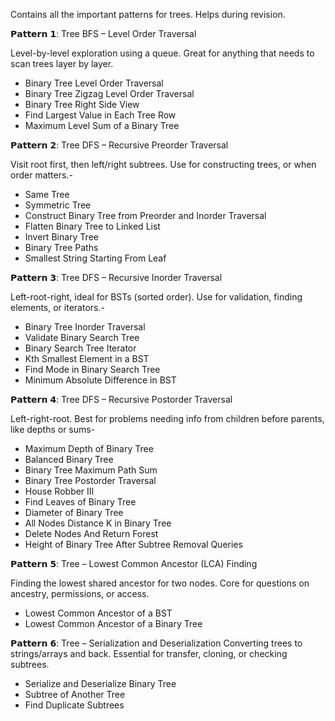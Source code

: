 Contains all the important patterns for trees. Helps during revision. 


𝗣𝗮𝘁𝘁𝗲𝗿𝗻 𝟭: Tree BFS – Level Order Traversal

Level-by-level exploration using a queue. Great for anything that needs to scan trees layer by layer.

- Binary Tree Level Order Traversal
- Binary Tree Zigzag Level Order Traversal
- Binary Tree Right Side View
- Find Largest Value in Each Tree Row
- Maximum Level Sum of a Binary Tree

𝗣𝗮𝘁𝘁𝗲𝗿𝗻 𝟮: Tree DFS – Recursive Preorder Traversal

Visit root first, then left/right subtrees. Use for constructing trees, or when order matters.-

- Same Tree
- Symmetric Tree
- Construct Binary Tree from Preorder and Inorder Traversal
- Flatten Binary Tree to Linked List
- Invert Binary Tree
- Binary Tree Paths
- Smallest String Starting From Leaf

𝗣𝗮𝘁𝘁𝗲𝗿𝗻 𝟯: Tree DFS – Recursive Inorder Traversal

Left-root-right, ideal for BSTs (sorted order). Use for validation, finding elements, or iterators.-

- Binary Tree Inorder Traversal
- Validate Binary Search Tree
- Binary Search Tree Iterator
- Kth Smallest Element in a BST
- Find Mode in Binary Search Tree
- Minimum Absolute Difference in BST

𝗣𝗮𝘁𝘁𝗲𝗿𝗻 𝟰: Tree DFS – Recursive Postorder Traversal

Left-right-root. Best for problems needing info from children before parents, like depths or sums-

- Maximum Depth of Binary Tree
- Balanced Binary Tree
- Binary Tree Maximum Path Sum
- Binary Tree Postorder Traversal
- House Robber III
- Find Leaves of Binary Tree
- Diameter of Binary Tree
- All Nodes Distance K in Binary Tree
- Delete Nodes And Return Forest
- Height of Binary Tree After Subtree Removal Queries

𝗣𝗮𝘁𝘁𝗲𝗿𝗻 𝟱: Tree – Lowest Common Ancestor (LCA) Finding

Finding the lowest shared ancestor for two nodes. Core for questions on ancestry, permissions, or access.

- Lowest Common Ancestor of a BST
- Lowest Common Ancestor of a Binary Tree

𝗣𝗮𝘁𝘁𝗲𝗿𝗻 𝟲: Tree – Serialization and Deserialization
Converting trees to strings/arrays and back. Essential for transfer, cloning, or checking subtrees.

- Serialize and Deserialize Binary Tree
- Subtree of Another Tree
- Find Duplicate Subtrees

